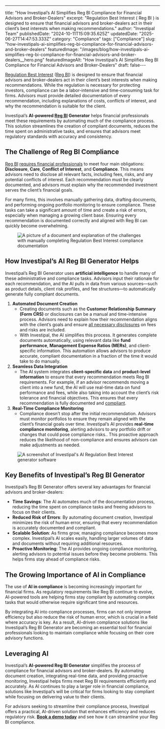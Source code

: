 ---
title: "How Investipal’s AI Simplifies Reg BI Compliance for Financial Advisors and Broker-Dealers"
excerpt: "Regulation Best Interest ( Reg BI ) is designed to ensure that financial advisors and broker-dealers act in their client’s best interests when making recommendations."
author: "Investipal Team"
publishedDate: "2024-10-11T15:09:35.625Z"
updatedDate: "2025-06-27T14:47:53.333Z"
category: "Compliance"
tags: ["Compliance"]
slug: "how-investipals-ai-simplifies-reg-bi-compliance-for-financial-advisors-and-broker-dealers"
featuredImage: "/images/blog/how-investipals-ai-simplifies-reg-bi-compliance-for-financial-advisors-and-broker-dealers__hero.png"
featuredImageAlt: "How Investipal’s AI Simplifies Reg BI Compliance for Financial Advisors and Broker-Dealers"
draft: false---
<p id=""><a rel="noopener noreferrer" target="_blank" href="https://www.sec.gov/regulation-best-interest">Regulation Best Interest</a> (<a href="/features/regulation-best-interest-generator">Reg BI</a>) is designed to ensure that financial advisors and broker-dealers act in their client’s best interests when making recommendations. While the regulation is necessary for protecting investors, compliance can be a labor-intensive and time-consuming task for firms. Advisors must provide detailed documentation of every recommendation, including explanations of costs, conflicts of interest, and why the recommendation is suitable for the client.</p><p id="">Investipal’s <strong id="">AI-powered <a href="/features/regulation-best-interest-generator">Reg BI</a> Generator</strong> helps financial professionals meet these requirements by automating much of the compliance process. This solution streamlines the creation of compliant documents, reduces the time spent on administrative tasks, and ensures that advisors meet regulatory standards with accuracy and consistency.</p><h2 id="">The Challenge of Reg BI Compliance</h2><p id=""><a href="/features/regulation-best-interest-generator">Reg BI</a> <a href="/blog/regulation-best-interest-reg-bi-what-financial-advisors-and-broker-dealers-need-to-know" id="">requires financial professionals</a> to meet four main obligations: <strong id="">Disclosure</strong>, <strong id="">Care</strong>, <strong id="">Conflict of Interest</strong>, and <strong id="">Compliance</strong>. This means advisors need to disclose all relevant facts, including fees, risks, and any potential conflicts of interest. Each recommendation must be clearly documented, and advisors must explain why the recommended investment serves the client’s financial goals.</p><p id="">For many firms, this involves manually gathering data, drafting documents, and performing ongoing portfolio monitoring to ensure compliance. These tasks can take a significant amount of time and create a risk of errors, especially when managing a growing client base. Ensuring every recommendation is documented correctly and aligned with Reg BI can quickly become overwhelming.</p><figure id="" class="w-richtext-figure-type-image w-richtext-align-fullwidth" data-rt-type="image" data-rt-align="fullwidth"><div id=""><img src="/images/blog/how-investipals-ai-simplifies-reg-bi-com__67093faf279077376c900a61_67093d094394794df1b86e8d_.png" loading="lazy" alt="A picture of a document and explanation of the challenges with manually completing Regulation Best Interest compliance documentation " width="auto" height="auto" id=""></div></figure><h2 id="">How Investipal’s AI Reg BI Generator Helps</h2><p id="">Investipal’s Reg BI Generator uses <strong id="">artificial intelligence</strong> to handle many of these administrative and compliance tasks. Advisors input their rationale for each recommendation, and the AI pulls in data from various sources—such as product details, client risk profiles, and fee structures—to automatically generate fully compliant documents.</p><ol start="" id=""><li id=""><strong id="">Automated Document Creation</strong><ul id=""><li id="">Creating documents such as the <strong id="">Customer Relationship Summary (Form CRS)</strong> or disclosures can be a manual and time-intensive process. Advisors need to explain how their recommendation aligns with the client’s goals and ensure <a rel="noopener noreferrer" target="_blank" href="https://www.figmarketing.com/blog/finra-reg-bi-checklist-20-compliance-requirements-infographic/" id="">all necessary disclosures</a> on fees and risks are included.</li><li id="">With Investipal, the AI simplifies this process. It generates complete documents automatically, using relevant data like <strong id="">fund performance</strong>, <strong id="">Management Expense Ratios (MERs)</strong>, and client-specific information. This automation allows advisors to produce accurate, compliant documentation in a fraction of the time it would take to do manually.</li></ul></li><li id=""><strong id="">Seamless Data Integration</strong><ul id=""><li id="">The AI system integrates <strong id="">client-specific data</strong> and <strong id="">product-level information</strong> to ensure that every recommendation meets Reg BI requirements. For example, if an advisor recommends moving a client into a new fund, the AI will use real-time data on fund performance and fees, while also taking into account the client’s risk tolerance and financial objectives. This ensures that every recommendation is fully documented and <a href="/blog/regulation-best-interest-reg-bi-what-financial-advisors-and-broker-dealers-need-to-know" id="">compliant</a>.</li></ul></li><li id=""><strong id="">Real-Time Compliance Monitoring</strong><ul id=""><li id="">Compliance doesn’t stop after the initial recommendation. Advisors must monitor portfolios to ensure they remain aligned with the client’s financial goals over time. Investipal’s AI provides <strong id="">real-time compliance monitoring</strong>, alerting advisors to any portfolio drift or changes that could pose compliance risks.. This proactive approach reduces the likelihood of non-compliance and ensures advisors can make adjustments as needed.</li></ul></li></ol><figure id="" class="w-richtext-figure-type-image w-richtext-align-fullwidth" style="max-width:2240px" data-rt-type="image" data-rt-align="fullwidth" data-rt-max-width="2240px"><div id=""><img src="/images/blog/how-investipals-ai-simplifies-reg-bi-com__67093faf279077376c900a53_67093d16627f7df2db214c37_.png" loading="lazy" alt="A screenshot of Investipal's AI Regulation Best Interest generator software" width="auto" height="auto" id=""></div></figure><h2 id="">Key Benefits of Investipal’s Reg BI Generator</h2><p id="">Investipal’s Reg BI Generator offers several key advantages for financial advisors and broker-dealers:</p><ul id=""><li id=""><strong id="">Time Savings</strong>: The AI automates much of the documentation process, reducing the time spent on compliance tasks and freeing advisors to focus on their clients.</li><li id=""><strong id="">Reduced Risk of Errors</strong>: By automating document creation, Investipal minimizes the risk of human error, ensuring that every recommendation is accurately documented and compliant.</li><li id=""><strong id="">Scalable Solution</strong>: As firms grow, managing compliance becomes more complex. Investipal’s AI scales easily, handling larger volumes of data and documents without requiring additional resources.</li><li id=""><strong id="">Proactive Monitoring</strong>: The AI provides ongoing compliance monitoring, alerting advisors to potential issues before they become problems. This helps firms stay ahead of compliance risks.</li></ul><h2 id="">The Growing Importance of AI in Compliance</h2><p id="">The use of <strong id="">AI in compliance</strong> is becoming increasingly important for financial firms. As regulatory requirements like Reg BI continue to evolve, AI-powered tools are helping firms stay compliant by automating complex tasks that would otherwise require significant time and resources.</p><p id="">By integrating AI into compliance processes, firms can not only improve efficiency but also reduce the risk of human error, which is crucial in a field where accuracy is key. As a result, AI-driven compliance solutions like Investipal’s Reg BI Generator are becoming an essential tool for financial professionals looking to maintain compliance while focusing on their core advisory functions.</p><h2 id="">Leveraging AI</h2><p id="">Investipal’s <strong id="">AI-powered Reg BI Generator</strong> simplifies the process of compliance for financial advisors and broker-dealers. By automating document creation, integrating real-time data, and providing proactive monitoring, Investipal helps firms meet Reg BI requirements efficiently and accurately. As AI continues to play a larger role in financial compliance, solutions like Investipal’s will be critical for firms looking to stay compliant while focusing on delivering value to their clients.</p><p id="">For advisors seeking to streamline their compliance process, Investipal offers a practical, AI-driven solution that enhances efficiency and reduces regulatory risk. <a href="/book-a-demo" id=""><strong id="">Book a demo today</strong></a> and see how it can streamline your Reg BI&nbsp;compliance.</p>